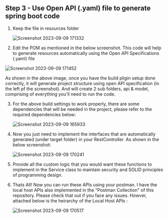 ## Step 3 - Use Open API (.yaml) file to generate spring boot code 

1. Keep the file in resources folder
  
   ![Screenshot 2023-09-09 171332](https://github.com/thesrishtisharma/Swagger-SpringBoot-GoogleAPI/assets/38985008/f7e49688-59b8-4d59-b13a-2dfb5da46ac4)


2. Edit the POM as mentioned in the below screenshot. This code will help to generate resources automatically using the Open API Specifications (.yaml) file
     
  ![Screenshot 2023-09-09 171452](https://github.com/thesrishtisharma/Swagger-SpringBoot-GoogleAPI/assets/38985008/2a5eebb7-4b27-42f5-a40e-7322e88b478a)

   As shown in the above image, once you have the build pligin setup done correctly, it will generate project structure using open API specification (in the left pf the screenshot). And will create 2 sub folders, api & model, comprising of everything you'll need to run the code.

3. For the above build settings to work properly, there are some dependencies that will be needed in the project, please refer to the required dependencies below:

     ![Screenshot 2023-09-09 165933](https://github.com/thesrishtisharma/Swagger-SpringBoot-GoogleAPI/assets/38985008/354abaf1-78a0-434d-aece-7f8a28215f74)


4. Now you just need to implement the interfaces that are automatically generated (under target folder) in your RestController. As shown in the below screenshot:

    ![Screenshot 2023-09-09 170241](https://github.com/thesrishtisharma/Swagger-SpringBoot-GoogleAPI/assets/38985008/d3e5db24-01df-4fb9-b187-3566a4bd3fe4)


5. Provide all the custom logic that you would want these functions to implement in the Service class to maintain security and SOLID principles of programming design.

6. Thats All! Now you can run these APIs using your postman. I have the local host APIs also implemented in the "Postman Collection" of this repository. Please check that out if you face any issues. Howver, attached below is the heirarchy of the Local Host APIs :

    ![Screenshot 2023-09-09 170517](https://github.com/thesrishtisharma/Swagger-SpringBoot-GoogleAPI/assets/38985008/ade0855e-c8c2-4f9b-a789-c33c2429e193)

  
